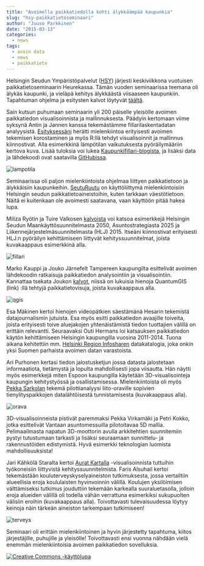 ```yaml
---
title: "Avoimella paikkatiedolla kohti älykkäämpää kaupunkia"
slug: "hsy-paikkatietoseminaari"
author: "Juuso Parkkinen"
date: "2015-03-13"
categories:
  - news
tags:
  - avoin data
  - news
  - paikkatieto
---
```


Helsingin Seudun Ympäristöpalvelut ([HSY]) järjesti keskiviikkona vuotuisen paikkatietoseminaarin Heurekassa. Tämän vuoden seminaarissa teemana oli älykäs kaupunki, ja vieläpä kehitys älykkäästä viisaaseen kaupunkiin. Tapahtuman ohjelma ja esitysten kalvot löytyvät [täältä][hsy-kalvot].

[HSY]: https://www.hsy.fi/fi/asukkaalle/Sivut/default.aspx
[hsy-kalvot]: https://www.hsy.fi/fi/asiantuntijalle/tapahtumat/seminaarit/paikkatietoseminaarit/Sivut/Paikkatietoseminaarit.aspx

Sain kutsun puhumaan seminaarin yli 200 päiselle yleisölle avoimen paikkatiedon visualisoinnista ja mallinnuksesta. Päädyin kertomaan viime syksynä Antin ja Jannen kanssa tekemästämme fillarilaskentadatan analyysistä. [Esityksessäni][kalvot] herätti mielenkiintoa erityisesti avoimen tekemisen korostaminen ja myös R:llä tehdyt visualisoinnit ja mallinnus kiinnostivat. Alla esimerkkinä lämpötilan vaikutuksesta pyöräilymääriin kertova kuva. Lisää tuloksia voi lukea [Kaupunkifillari-blogista][blogi], ja lisäksi data ja lähdekoodi ovat saatavilla [GitHubissa].

![lampotila](/post/2015-03-13-hsy-paikkatietoseminaari.fi_files/a4f_lampotila_vari_v2.png)

[kalvot]: http://www.slideshare.net/ouzor/hsy-2015-fillaridata
[blogi]: http://www.kaupunkifillari.fi/blog/2015/03/04/pyoraily-on-arkista-touhua
[GitHubissa]: https://github.com/apoikola/fillarilaskennat/

Seminaarissa oli paljon mielenkiintoista ohjelmaa liittyen paikkatietoon ja älykkäisiin kaupunkeihin. [SeutuRuutu] on käyttöliittymä mielenkiintoisiin Helsingin seudun paikkatietoaineistoihin, kuten tarkkaan väestötietoon. Näitä ei kuitenkaan ole avoimesti saatavana, vaan käyttöön pitää hakea lupa.

[SeutuRuutu]: https://www.hsy.fi/fi/asiantuntijalle/seututieto/paikkatiedot/Sivut/SeutuRuutu.aspx


Miliza Ryötin ja Tuire Valkosen [kalvoista][hki-kalvot] voi katsoa esimerkkejä Helsingin Seudun Maankäyttösuunnitelmasta 2050, Asuntostrategiasta 2025 ja Liikennejärjestelmäsuunnitelmasta (HLJ) 2015. Itseäni kiinnostivat erityisesti HLJ:n pyöräilyn kehittämiseen liittyvät kehityssuunnitelmat, joista kuvakaappaus esimerkkinä alla.

![fillari](/post/2015-03-13-hsy-paikkatietoseminaari.fi_files/fillari_elama.png)

[hki-kalvot]: https://www.hsy.fi/fi/asiantuntijalle/tapahtumat/seminaarit/paikkatietoseminaarit/Documents/2015/Miliza_Ryoti_ja_Tuire_Valkonen.pdf

Marko Kauppi ja Jouko Järnefelt Tampereen kaupungilta esittelivät avoimen lähdekoodin ratkaisuja paikkatiedon analysointiin ja visualisointiin. Kannattaa tsekata Joukon [kalvot][jouko-kalvot], niissä on lukuisia hienoja QuantumGIS (link) :llä tehtyjä paikkatietovisuja, joista kuvakaappaus alla.

![qgis](/post/2015-03-13-hsy-paikkatietoseminaari.fi_files/qgis.png)

[jouko-kalvot]: https://www.hsy.fi/fi/asiantuntijalle/tapahtumat/seminaarit/paikkatietoseminaarit/Documents/2015/Jouko_Jarnefelt.pdf

Esa Mäkinen kertoi hienojen videopätkien säestämänä Hesarin tekemistä datajournalismin jutuista. Esa myös esitti paikkatiedon avaajille toiveita, joista erityisesti toive aluejakojen yhtenäistämistä tiedon tuottajien välillä on erittäin relevantti. Seuraavaksi Outi Hermans loi katsauksen paikkatiedon käytön kehittämiseen Helsingin kaupungilla vuosina 2011-2014. Tuona aikana kehitettiin mm. [Helsinki Region Infosharen][hri] datakatalogia, joka onkin yksi Suomen parhaista avoimen datan varastoista.

[hri]: http://hri.fi/

Ari Purhonen kertasi tiedon jalostusketjun jossa datasta jalostetaan informaatiota, tietämystä ja lopulta mahdollisesti jopa viisautta. Hän näytti myös esimerkkejä miten Espoon kaupungilla käytetään 3D-visualisointeja kaupungin kehitystyössä ja osallistamisessa. Mielenkiintoista oli myös [Pekka Sarkolan][gispo] tekemä pilottianalyysi liito-oraville sopivien tienylityspaikkojen datalähtöisestä tunnistamisesta (kuvakaappaus alla).

![orava](/post/2015-03-13-hsy-paikkatietoseminaari.fi_files/orava.png)

[gispo]: http://gispo.fi/Gispo

3D-visualisoinneista pistivät paremmaksi Pekka Virkamäki ja Petri Kokko, jotka esittelivät Vantaan asuntomessuilla pilotoitavaa 5D mallia. Pelimaailmasta napatun 3D-moottorin avulla arkkitehtien suunnitemiin pystyi tutustumaan tarkasti ja lisäksi seuraamaan sunnittelu- ja rakennustöiden edistymistä. Hyvä esimerkki teknologian luomista mahdollisuuksista!

Jari Kähkölä Staralta kertoi [Aurat Kartalla] -visualisoinnista tuttuihin työkoneisiin liittyvistä kehityssuunnitelmista. Faris Alsuhail kertoi tekemästään kouluterveyskyselyaineiston tutkimuksesta, jossa vertailtiin alueellisia eroja koululaisten hyvinvoinnin välillä. Koulujen yksilöimisen välttämiseksi tutkimus jouduttiin tekemään karkealla suuraluetasolla, jolloin eroja alueiden välillä oli todella vähän verrattuna esimerkiksi sukupuolten välisiin eroihin (kuvakaappaus alla). Toivottavasti tulevaisuudessa löytyy keinoja näin tärkeän aineiston tarkempaan tutkimiseen!

![terveys](/post/2015-03-13-hsy-paikkatietoseminaari.fi_files/terveys.png)

[Aurat Kartalla]: http://www.auratkartalla.com/

Seminaari oli erittäin mielenkiintoinen ja hyvin järjestetty tapahtuma, kiitos järjestäjille, puhujille ja yleisölle! Toivottavasti ensi vuonna nähdään vielä enemmän mielenkiintoisia avoimen paikkatiedon sovelluksia.



<a rel="license" href="http://creativecommons.org/licenses/by/4.0/">
<img alt="Creative Commons -käyttölupa" style="border-width:0"
src="http://i.creativecommons.org/l/by/4.0/88x31.png" /> </a>
